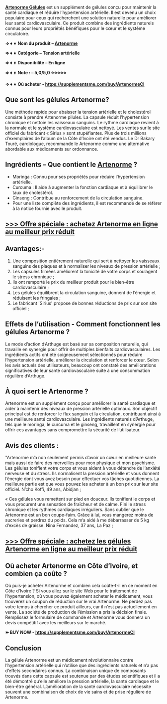 <p><a href="https://supplementsme.com/buy/ArtenormeCI"><strong>Artenorme G&eacute;lules</strong></a><span style="font-weight: 400;"> est un suppl&eacute;ment de g&eacute;lules con&ccedil;u pour maintenir la sant&eacute; cardiaque et r&eacute;duire l&rsquo;hypertension art&eacute;rielle. Il est devenu un choix populaire pour ceux qui recherchent une solution naturelle pour am&eacute;liorer leur sant&eacute; cardiovasculaire. Ce produit combine des ingr&eacute;dients naturels connus pour leurs propri&eacute;t&eacute;s b&eacute;n&eacute;fiques pour le c&oelig;ur et le syst&egrave;me circulatoire.</span></p>
<p><strong>&rArr;➧➧ Nom du produit &ndash; </strong><a href="https://supplementsme.com/buy/ArtenormeCI"><strong>Artenorme</strong></a></p>
<p><strong>&rArr;➧➧ Cat&eacute;gorie &ndash; Tension art&eacute;rielle</strong></p>
<p><strong>&rArr;➧➧ Disponibilit&eacute; &ndash; En ligne</strong></p>
<p><strong>&rArr;➧➧ Note : &ndash; 5,0/5,0 ⭐⭐⭐⭐⭐</strong></p>
<p><strong>&rArr;➧➧ O&ugrave; acheter - </strong><a href="https://supplementsme.com/buy/ArtenormeCI"><strong>https://supplementsme.com/buy/ArtenormeCI</strong></a></p>
<h2><strong>Que sont les g&eacute;lules Artenorme?</strong></h2>
<p><span style="font-weight: 400;">Une m&eacute;thode rapide pour abaisser la tension art&eacute;rielle et le cholest&eacute;rol consiste &agrave; prendre Artenorme pilules. La capsule r&eacute;duit l&rsquo;hypertension chronique et nettoie les vaisseaux sanguins. Le rythme cardiaque revient &agrave; la normale et le syst&egrave;me cardiovasculaire est nettoy&eacute;. Les ventes sur le site officiel du fabricant &laquo; Sirius &raquo; sont stup&eacute;fiantes. Plus de trois millions d&rsquo;exemplaires de l&rsquo;album de la C&ocirc;te d&rsquo;Ivoire ont &eacute;t&eacute; vendus. Le Dr Bakary Tour&eacute;, cardiologue, recommande le Artenorme comme une alternative abordable aux m&eacute;dicaments sur ordonnance.</span></p>
<h2><strong>Ingr&eacute;dients &ndash; Que contient le </strong><a href="https://supplementsme.com/buy/ArtenormeCI"><strong>Artenorme</strong></a><strong> ?</strong></h2>
<ul>
<li style="font-weight: 400;"><span style="font-weight: 400;">Moringa : Connu pour ses propri&eacute;t&eacute;s pour r&eacute;duire l&rsquo;hypertension art&eacute;rielle.</span></li>
<li style="font-weight: 400;"><span style="font-weight: 400;">Curcuma : Il aide &agrave; augmenter la fonction cardiaque et &agrave; &eacute;quilibrer le taux de cholest&eacute;rol.</span></li>
<li style="font-weight: 400;"><span style="font-weight: 400;">Ginseng : Contribue au renforcement de la circulation sanguine.</span></li>
<li style="font-weight: 400;"><span style="font-weight: 400;">Pour une liste compl&egrave;te des ingr&eacute;dients, il est recommand&eacute; de se r&eacute;f&eacute;rer &agrave; la notice fournie avec le produit.</span></li>
</ul>
<h2><a href="https://supplementsme.com/buy/ArtenormeCI"><strong>&gt;&gt;&gt; Offre sp&eacute;ciale : achetez Artenorme en ligne au meilleur prix r&eacute;duit</strong></a></h2>
<h2><strong>Avantages:-</strong></h2>
<ol>
<li style="font-weight: 400;"><span style="font-weight: 400;">Une composition enti&egrave;rement naturelle qui sert &agrave; nettoyer les vaisseaux sanguins des plaques et &agrave; normaliser les niveaux de pression art&eacute;rielle ;</span></li>
<li style="font-weight: 400;"><span style="font-weight: 400;">Les capsules film&eacute;es am&eacute;liorent la tonicit&eacute; de votre corps et soulagent le stress chronique ;</span></li>
<li style="font-weight: 400;"><span style="font-weight: 400;">Ils ont remport&eacute; le prix du meilleur produit pour le bien-&ecirc;tre cardiovasculaire ;</span></li>
<li style="font-weight: 400;"><span style="font-weight: 400;">Les g&eacute;lules &eacute;quilibrent la circulation sanguine, donnent de l&rsquo;&eacute;nergie et r&eacute;duisent les fringales ;</span></li>
<li style="font-weight: 400;"><span style="font-weight: 400;">Le fabricant 'Sirius' propose de bonnes r&eacute;ductions de prix sur son site officiel ;</span></li>
</ol>
<h2><strong>Effets de l&rsquo;utilisation - Comment fonctionnent les g&eacute;lules Artenorme ?</strong></h2>
<p><span style="font-weight: 400;">Le mode d&rsquo;action d&rsquo;Arthuge est bas&eacute; sur sa composition naturelle, qui travaille en synergie pour offrir de multiples bienfaits cardiovasculaires. Les ingr&eacute;dients actifs ont &eacute;t&eacute; soigneusement s&eacute;lectionn&eacute;s pour r&eacute;duire l&rsquo;hypertension art&eacute;rielle, am&eacute;liorer la circulation et renforcer le c&oelig;ur. Selon les avis actuels des utilisateurs, beaucoup ont constat&eacute; des am&eacute;liorations significatives de leur sant&eacute; cardiovasculaire suite &agrave; une consommation r&eacute;guli&egrave;re d&rsquo;Arthuge.</span></p>
<h2><strong>&Agrave; quoi sert le Artenorme ?</strong></h2>
<p><span style="font-weight: 400;">Artenorme est un suppl&eacute;ment con&ccedil;u pour am&eacute;liorer la sant&eacute; cardiaque et aider &agrave; maintenir des niveaux de pression art&eacute;rielle optimaux. Son objectif principal est de renforcer le flux sanguin et la circulation, contribuant ainsi &agrave; une meilleure sant&eacute; cardiovasculaire. Les ingr&eacute;dients naturels d&rsquo;Arthuge, tels que le moringa, le curcuma et le ginseng, travaillent en synergie pour offrir ces avantages sans compromettre la s&eacute;curit&eacute; de l&rsquo;utilisateur.</span></p>
<h2><strong>Avis des clients :</strong></h2>
<p><span style="font-weight: 400;">"Artenorme m&rsquo;a non seulement permis d&rsquo;avoir un c&oelig;ur en meilleure sant&eacute; mais aussi de faire des merveilles pour mon physique et mon psychisme. Les g&eacute;lules tonifient votre corps et vous aident &agrave; vous d&eacute;tendre de l&rsquo;anxi&eacute;t&eacute; nerveuse et du stress. Ils normalisent la pression art&eacute;rielle et vous donnent l&rsquo;&eacute;nergie dont vous avez besoin pour effectuer vos t&acirc;ches quotidiennes. La meilleure partie est que vous pouvez les acheter &agrave; un bon prix sur leur site officiel. N&rsquo;cho Koffi, 49 ans, Abidjan ;</span></p>
<p><span style="font-weight: 400;">&laquo; Ces g&eacute;lules vous remettent sur pied en douceur. Ils tonifient le corps et vous procurent une sensation de fra&icirc;cheur et de calme. Fini le stress chronique et les rythmes cardiaques irr&eacute;guliers. Sans oublier que le Artenorme est un bon coupe-faim. Gr&acirc;ce &agrave; lui, vous mangerez moins de sucreries et perdrez du poids. Cela m&rsquo;a aid&eacute; &agrave; me d&eacute;barrasser de 5 kg d&rsquo;exc&egrave;s de graisse. Nina Fernandez, 37 ans, La Paz ;</span></p>
<h2><a href="https://supplementsme.com/buy/ArtenormeCI"><strong>&gt;&gt;&gt; Offre sp&eacute;ciale : achetez les g&eacute;lules Artenorme en ligne au meilleur prix r&eacute;duit</strong></a></h2>
<h2><strong>O&ugrave; acheter Artenorme en C&ocirc;te d&rsquo;Ivoire, et combien &ccedil;a co&ucirc;te ?</strong></h2>
<p><span style="font-weight: 400;">O&ugrave; puis-je acheter Artenorme et combien cela co&ucirc;te-t-il en ce moment en C&ocirc;te d&rsquo;Ivoire ? Si vous allez sur le site Web pour le traitement de l&rsquo;hypertension, o&ugrave; vous pouvez &eacute;galement acheter le m&eacute;dicament, vous trouverez un coupon de r&eacute;duction sur le vrai Artenorme. Ne perdez pas votre temps &agrave; chercher ce produit ailleurs, car il n&rsquo;est pas actuellement en vente. La soci&eacute;t&eacute; de production de l&rsquo;&eacute;mission a pris la d&eacute;cision finale. Remplissez le formulaire de commande et Artenorme vous donnera un devis comp&eacute;titif avec les meilleurs sur le march&eacute;.</span></p>
<p><strong>➽ BUY NOW - </strong><a href="https://supplementsme.com/buy/ArtenormeCI"><strong>https://supplementsme.com/buy/ArtenormeCI</strong></a></p>
<h2><strong>Conclusion</strong></h2>
<p><span style="font-weight: 400;">La g&eacute;lule Artenorme est un m&eacute;dicament r&eacute;volutionnaire contre l&rsquo;hypertension art&eacute;rielle qui n&rsquo;utilise que des ingr&eacute;dients naturels et n&rsquo;a pas d&rsquo;effets secondaires connus. La combinaison unique de composants trouv&eacute;s dans cette capsule est soutenue par des &eacute;tudes scientifiques et il a &eacute;t&eacute; d&eacute;montr&eacute; qu&rsquo;elle am&eacute;liore la pression art&eacute;rielle, la sant&eacute; cardiaque et le bien-&ecirc;tre g&eacute;n&eacute;ral. L&rsquo;am&eacute;lioration de la sant&eacute; cardiovasculaire n&eacute;cessite souvent une combinaison de choix de vie sains et de prise r&eacute;guli&egrave;re de Artenorme.</span></p>
